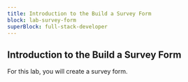 ```yaml
---
title: Introduction to the Build a Survey Form
block: lab-survey-form
superBlock: full-stack-developer
---
```


## Introduction to the Build a Survey Form

For this lab, you will create a survey form.
